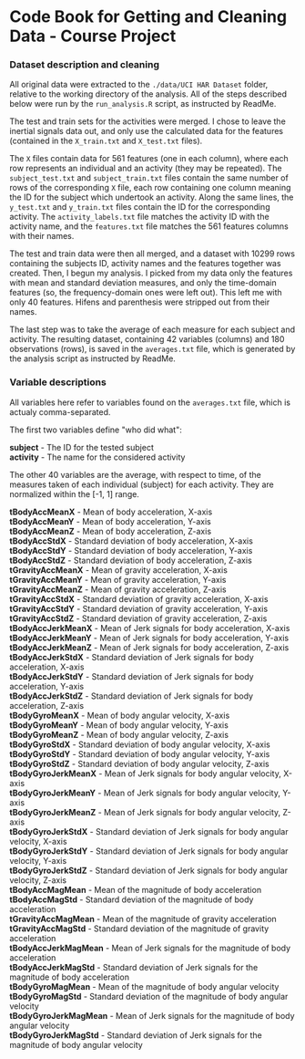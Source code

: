 Code Book for Getting and Cleaning Data - Course Project
========================================================
  
### Dataset description and cleaning
  
All original data were extracted to the `./data/UCI HAR Dataset` folder, relative to the working directory of the analysis. All of the steps described below were run by the `run_analysis.R` script, as instructed by ReadMe.  

The test and train sets for the activities were merged. I chose to leave the inertial signals data out, and only use the calculated data for the features (contained in the `X_train.txt` and `X_test.txt` files).  
  
The `X` files contain data for 561 features (one in each column), where each row represents an individual and an activity (they may be repeated). The `subject_test.txt` and `subject_train.txt` files contain the same number of rows of the corresponding `X` file, each row containing one column meaning the ID for the subject which undertook an activity. Along the same lines, the `y_test.txt` and `y_train.txt` files contain the ID for the corresponding activity. The `activity_labels.txt` file matches the activity ID with the activity name, and the `features.txt` file matches the 561 features columns with their names.  

The test and train data were then all merged, and a dataset with 10299 rows containing the subjects ID, activity names and the features together was created. Then, I begun my analysis. I picked from my data only the features with mean and standard deviation measures, and only the time-domain features (so, the frequency-domain ones were left out). This left me with only 40 features. Hifens and parenthesis were stripped out from their names.  
  
The last step was to take the average of each measure for each subject and activity. The resulting dataset, containing 42 variables (columns) and 180 observations (rows), is saved in the `averages.txt` file, which is generated by the analysis script as instructed by ReadMe.  
  
### Variable descriptions  
  
All variables here refer to variables found on the `averages.txt` file, which is actualy comma-separated.  
  
The first two variables define "who did what":  
  
**subject** - The ID for the tested subject  
**activity** - The name for the considered activity  

The other 40 variables are the average, with respect to time, of the measures taken of each individual (subject) for each activity. They are normalized within the [-1, 1] range.  
  
**tBodyAccMeanX** - Mean of body acceleration, X-axis  
**tBodyAccMeanY** - Mean of body acceleration, Y-axis  
**tBodyAccMeanZ** - Mean of body acceleration, Z-axis  
**tBodyAccStdX** - Standard deviation of body acceleration, X-axis  
**tBodyAccStdY** - Standard deviation of body acceleration, Y-axis  
**tBodyAccStdZ** - Standard deviation of body acceleration, Z-axis  
**tGravityAccMeanX** - Mean of gravity acceleration, X-axis  
**tGravityAccMeanY** - Mean of gravity acceleration, Y-axis  
**tGravityAccMeanZ** - Mean of gravity acceleration, Z-axis  
**tGravityAccStdX** - Standard deviation of gravity acceleration, X-axis  
**tGravityAccStdY** - Standard deviation of gravity acceleration, Y-axis  
**tGravityAccStdZ** - Standard deviation of gravity acceleration, Z-axis  
**tBodyAccJerkMeanX** - Mean of Jerk signals for body acceleration, X-axis  
**tBodyAccJerkMeanY** - Mean of Jerk signals for body acceleration, Y-axis  
**tBodyAccJerkMeanZ** - Mean of Jerk signals for body acceleration, Z-axis  
**tBodyAccJerkStdX** - Standard deviation of Jerk signals for body acceleration, X-axis  
**tBodyAccJerkStdY** - Standard deviation of Jerk signals for body acceleration, Y-axis  
**tBodyAccJerkStdZ** - Standard deviation of Jerk signals for body acceleration, Z-axis  
**tBodyGyroMeanX** - Mean of body angular velocity, X-axis  
**tBodyGyroMeanY** - Mean of body angular velocity, Y-axis  
**tBodyGyroMeanZ** - Mean of body angular velocity, Z-axis  
**tBodyGyroStdX** - Standard deviation of body angular velocity, X-axis  
**tBodyGyroStdY** - Standard deviation of body angular velocity, Y-axis  
**tBodyGyroStdZ** - Standard deviation of body angular velocity, Z-axis  
**tBodyGyroJerkMeanX** - Mean of Jerk signals for body angular velocity, X-axis  
**tBodyGyroJerkMeanY** - Mean of Jerk signals for body angular velocity, Y-axis  
**tBodyGyroJerkMeanZ** - Mean of Jerk signals for body angular velocity, Z-axis  
**tBodyGyroJerkStdX** - Standard deviation of Jerk signals for body angular velocity, X-axis  
**tBodyGyroJerkStdY** - Standard deviation of Jerk signals for body angular velocity, Y-axis  
**tBodyGyroJerkStdZ** - Standard deviation of Jerk signals for body angular velocity, Z-axis  
**tBodyAccMagMean** - Mean of the magnitude of body acceleration  
**tBodyAccMagStd** - Standard deviation of the magnitude of body acceleration  
**tGravityAccMagMean** - Mean of the magnitude of gravity acceleration  
**tGravityAccMagStd** - Standard deviation of the magnitude of gravity acceleration  
**tBodyAccJerkMagMean** - Mean of Jerk signals for the magnitude of body acceleration  
**tBodyAccJerkMagStd** - Standard deviation of Jerk signals for the magnitude of body acceleration  
**tBodyGyroMagMean** - Mean of the magnitude of body angular velocity  
**tBodyGyroMagStd** - Standard deviation of the magnitude of body angular velocity  
**tBodyGyroJerkMagMean** - Mean of Jerk signals for the magnitude of body angular velocity  
**tBodyGyroJerkMagStd** - Standard deviation of Jerk signals for the magnitude of body angular velocity  
